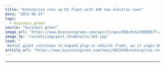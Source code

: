 ```yaml
---
title: "Enterprise revs up EV fleet with 100 new electric vans"
date: "2021-06-25"
tags: 
  - business green
source: "business green"
image_url: "https://www.businessgreen.com/api/v1/wps/058c9c6/4960867f-a462-4d18-a8b0-bdd5e3724638/2/enterprise-25052021-015-Copy-185x114.jpg"
image_fp: "/assets/img/post_thumbnails/163.jpg"
lead: "
 Rental giant continues to expand plug-in vehicle fleet, as it urges business customers to trial electric vehicles ahead of the 2030 deadline for the sale of internal combustion engine cars and vans ..."
article_url: "https://www.businessgreen.com/news/4033449/enterprise-revs-ev-fleet-100-electric-vans"
---
```


---
